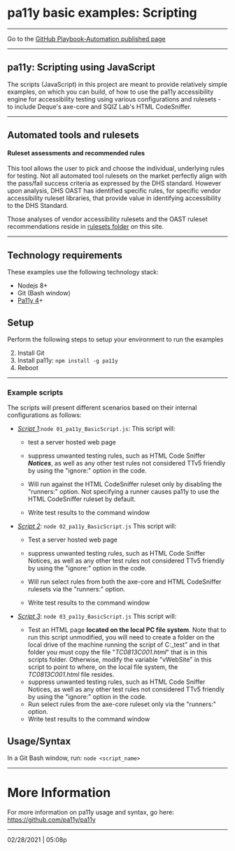 # pa11y basic examples: Scripting

---

Go to the [GitHub Playbook-Automation published page](https://section508coordinators.github.io/Dev-Automation/)

---

## pa11y: Scripting using JavaScript

The scripts (JavaScript) in this project are meant to provide relatively simple examples, on which you can build, of how to use the pa11y  accessibility engine for accessibility testing using various configurations and rulesets - to include Deque's axe-core and SQIZ Lab's HTML CodeSniffer.  

---

## Automated tools and rulesets

#### Ruleset assessments and recommended rules

This tool allows the user to pick and choose the individual, underlying rules for testing. Not all automated tool rulesets on the market perfectly align with the pass/fail success criteria as expressed by the DHS standard. However upon analysis, DHS OAST has identified specific rules, for specific vendor accessibility ruleset libraries, that provide value in identifying accessibility to the DHS Standard.

Those analyses of vendor accessibility rulesets and the OAST ruleset recommendations reside in [rulesets folder](/rulesets) on this site.

---

## Technology requirements

These examples use the following technology stack:

- Nodejs 8+
- Git (Bash window)
- [Pa11y 4](https://github.com/pa11y/pa11y/tree/4.x)+

## Setup

Perform the following steps to setup your environment to run the examples

2. Install Git 
2. Install pa11y: `npm install -g pa11y`
2. Reboot

---

### Example scripts


The scripts will present different scenarios based on their internal configurations as follows:

- <u>*Script 1*</u>:`node 01_pa11y_BasicScript.js`: This script will:
  
  - test a server hosted web page
  
  - suppress unwanted testing rules, such as HTML Code Sniffer ***Notices***, as well as any other test rules not considered TTv5 friendly by using the "ignore:" option in the code.
  
  - Will run against the HTML CodeSniffer ruleset only by disabling the "runners:" option. Not specifying a runner causes pa11y to use the HTML CodeSniffer ruleset by default.
  
  - Write test results to the command window
  
    
- <u>*Script 2*</u>: `node 02_pa11y_BasicScript.js`  This script will:
  
  - Test a server hosted web page
  
  - suppress unwanted testing rules, such as HTML Code Sniffer Notices, as well as any other test rules not considered TTv5 friendly by using the "ignore:" option in the code.
  
  - Will run select rules from both the axe-core and HTML CodeSniffer rulesets via the "runners:" option.
  
  - Write test results to the command window
  
    
- *<u>Script 3</u>*: `node 03_pa11y_BasicScript.js`  This script will:
  
  - Test an HTML page **located on the local PC file system**. Note that to run this script unmodified, you will need to create a folder on the local drive of the machine running the script of C:\_test\" and in that folder you must copy the file "*TC0813C001.html*" that is in this scripts folder. Otherwise, modify the  variable "vWebSite" in this script to point to where, on the local file system, the *TC0813C001.html* file resides.
  - suppress unwanted testing rules, such as HTML Code Sniffer Notices, as well as any other test rules not considered TTv5 friendly by using the "ignore:" option in the code.
  - Run select rules from the axe-core ruleset only via the "runners:" option.
  - Write test results to the command window

## Usage/Syntax

In a Git Bash window, run: `node <script_name>`

---

# More Information

For more information on pa11y usage and syntax, go here: https://github.com/pa11y/pa11y 

---

02/28/2021 | 05:08p
